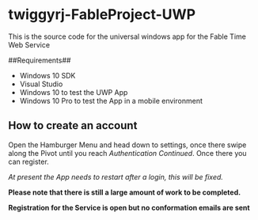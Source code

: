 # twiggyrj-FableProject-UWP
This is the source code for the universal windows app for the Fable Time Web Service

##Requirements##

- Windows 10 SDK
- Visual Studio
- Windows 10 to test the UWP App
- Windows 10 Pro to test the App in a mobile environment

## How to create an account ##

Open the Hamburger Menu and head down to settings, once there swipe along the Pivot until you reach *Authentication Continued*. Once there you can register.

*At present the App needs to restart after a login, this will be fixed.*

**Please note that there is still a large amount of work to be completed.** 

**Registration for the Service is open but no conformation emails are sent**
